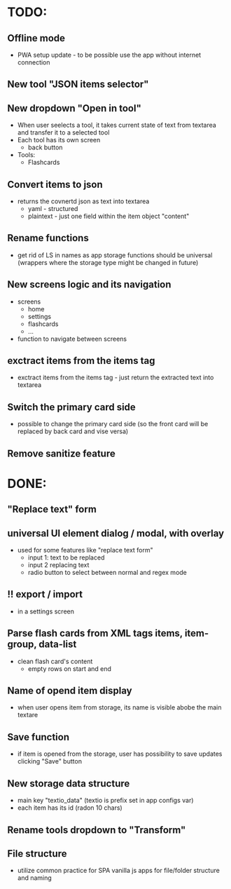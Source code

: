 # TODO:

## Offline mode
- PWA setup update - to be possible use the app without internet connection

## New tool "JSON items selector"

## New dropdown "Open in tool"
- When user seelects a tool, it takes current state of text from textarea and transfer it to a selected tool
- Each tool has its own screen
  - back button
- Tools:
  - Flashcards

## Convert items to json
- returns the covnertd json as text into textarea
  - yaml - structured
  - plaintext - just one field within the item object "content"

## Rename functions
- get rid of LS in names as app storage functions should be universal (wrappers where the storage type might be changed in future)

## New screens logic and its navigation
- screens
  - home
  - settings
  - flashcards
  - ...
- function to navigate between screens

## exctract items from the items tag
- exctract items from the items tag - just return the extracted text into textarea

## Switch the primary card side
- possible to change the primary card side (so the front card will be replaced by back card and vise versa)

## Remove sanitize feature




# DONE:

## "Replace text" form

## universal UI element dialog / modal, with overlay
- used for some features like "replace text form"
  - input 1: text to be replaced
  - input 2 replacing text
  - radio button to select between normal and regex mode

## !! export / import
- in a settings screen

## Parse flash cards from XML tags items, item-group, data-list
- clean flash card's content
  - empty rows on start and end

## Name of opend item display
- when user opens item from storage, its name is visible abobe the main textare

## Save function
- if item is opened from the storage, user has possibility to save updates clicking "Save" button

## New storage data structure
- main key "textio_data" (textio is prefix set in app configs var)
- each item has its id (radon 10 chars)

## Rename tools dropdown to "Transform"

## File structure
- utilize common practice for SPA vanilla js apps for file/folder structure and naming
